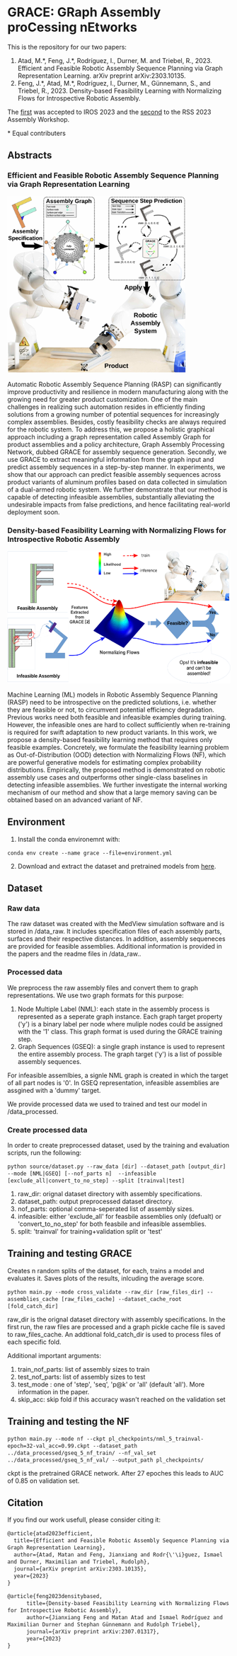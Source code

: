 # GRACE: GRaph Assembly proCessing nEtworks

This is the repository for our two papers:
1. Atad, M.\*, Feng, J.\*, Rodríguez, I., Durner, M. and Triebel, R., 2023. Efficient and Feasible Robotic Assembly Sequence Planning via Graph Representation Learning. arXiv preprint arXiv:2303.10135. 
2. Feng, J.\*, Atad, M.\*, Rodríguez, I., Durner, M., Günnemann, S., and Triebel, R., 2023. Density-based Feasibility Learning with Normalizing Flows for Introspective Robotic Assembly. 

The [first](https://arxiv.org/abs/2303.10135) was accepted to IROS 2023 and the [second](https://arxiv.org/abs/2307.01317) to the RSS 2023 Assembly Workshop.

\* Equal contributers

## Abstracts
### Efficient and Feasible Robotic Assembly Sequence Planning via Graph Representation Learning

<img src="images/GRACE_teaser.jpeg" alt="GRACE" height="400">


Automatic Robotic Assembly Sequence Planning (RASP) can significantly improve productivity and resilience in modern manufacturing along with the growing need for greater product customization. One of the main challenges in realizing such automation resides in efficiently finding solutions from a growing number of potential sequences for increasingly complex assemblies. Besides, costly feasibility checks are always required for the robotic system. To address this, we propose a holistic graphical approach including a graph representation called Assembly Graph for product assemblies and a policy architecture, Graph Assembly Processing Network, dubbed GRACE for assembly sequence generation. Secondly, we use GRACE to extract meaningful information from the graph input and predict assembly sequences in a step-by-step manner. In experiments, we show that our approach can predict feasible assembly sequences across product variants of aluminum profiles based on data collected in simulation of a dual-armed robotic system. We further demonstrate that our method is capable of detecting infeasible assemblies, substantially alleviating the undesirable impacts from false predictions, and hence facilitating real-world deployment soon.

### Density-based Feasibility Learning with Normalizing Flows for Introspective Robotic Assembly

<img src="images/NFs_ASP_teaser.png" alt="GRACE" height="300">


Machine Learning (ML) models in Robotic Assembly Sequence Planning (RASP) need to be introspective on the predicted solutions, i.e. whether they are feasible or not, to circumvent potential efficiency degradation. Previous works need both feasible and infeasible examples during training. However, the infeasible ones are hard to collect sufficiently when re-training is required for swift adaptation to new product variants. In this work, we propose a density-based feasibility learning method that requires only feasible examples. Concretely, we formulate the feasibility learning problem as Out-of-Distribution (OOD) detection with Normalizing Flows (NF), which are powerful generative models for estimating complex probability distributions. Empirically, the proposed method is demonstrated on robotic assembly use cases and outperforms other single-class baselines in detecting infeasible assemblies. We further investigate the internal working mechanism of our method and show that a large memory saving can be obtained based on an advanced variant of NF.

## Environment
1. Install the conda environemnt with:
```
conda env create --name grace --file=environment.yml
```

2. Download and extract the dataset and pretrained models from [here](https://drive.google.com/file/d/1RI4k5fYhZ_KkbKOJy_3HJ4vpoyAb0wxx/view?usp=sharing).

## Dataset
### Raw data
The raw dataset was created with the MedView simulation software and is stored in /data_raw. It includes specification files of each assembly parts, surfaces and their respective distances. In addition, assembly sequeneces are provided for feasible assemblies. Additional information is provided in the papers and the readme files in /data_raw..

### Processed data
We preprocess the raw assembly files and convert them to graph representations. We use two graph formats for this purpose:
1. Node Multiple Label (NML): each state in the assembly process is represented as a seperate graph instance. Each graph target property ('y') is a binary label per node where muliple nodes could be assigned with the '1' class. This graph format is used during the GRACE training step.
2. Graph Sequences (GSEQ): a single graph instance is used to represent the entire assembly process. The graph target ('y') is a list of possible assembly sequences.

For infeasible assemlbies, a signle NML graph is created in which the target of all part nodes is '0'. In GSEQ representation, infeasible assemblies are assgined with a 'dummy' target.

We provide processed data we used to trained and test our model in /data_processed.

### Create processed data
In order to create preprocessed dataset, used by the training and evaluation scripts, run the following:

```
python source/dataset.py --raw_data [dir] --dataset_path [output_dir] --mode [NML|GSEQ] [--nof_parts n]  --infeasible [exclude_all|convert_to_no_step] --split [trainval|test]
```

1. raw_dir: orignal dataset directory with assembly specifications.
2. dataset_path: output preprocessed dataset directory.
3. nof_parts: optional comma-seperated list of assembly sizes.
4. infeasible: either 'exclude_all' for feasbile assemblies only (defualt) or 'convert_to_no_step' for both feasbile and infeasible assemblies.
4. split: 'trainval' for training+validation split or 'test'

## Training and testing GRACE

Creates n random splits of the dataset, for each, trains a model and evaluates it. Saves plots of the results, inlcuding the average score.

```
python main.py --mode cross_validate --raw_dir [raw_files_dir] --assemblies_cache [raw_files_cache] --dataset_cache_root [fold_catch_dir]
```

raw_dir is the orignal dataset directory with assembly specifications.
In the first run, the raw files are processed and a graph pickle cache file is saved to raw_files_cache. An addtional fold_catch_dir is used to process files of each specific fold.

Additional important arguments:
1. train_nof_parts: list of assembly sizes to train
2. test_nof_parts: list of assembly sizes to test
3. test_mode : one of 'step', 'seq', 'p@k' or 'all' (default 'all'). More information in the paper.
4. skip_acc: skip fold if this accuracy wasn't reached on the validation set


## Training and testing the NF

```
python main.py --mode nf --ckpt pl_checkpoints/nml_5_trainval-epoch=32-val_acc=0.99.ckpt --dataset_path ../data_processed/gseq_5_nf_train/ --nf_val_set ../data_processed/gseq_5_nf_val/ --output_path pl_checkpoints/
```

ckpt is the pretrained GRACE network.
After 27 epoches this leads to AUC of 0.85 on validation set.


## Citation
If you find our work usefull, please consider citing it:
```
@article{atad2023efficient,
  title={Efficient and Feasible Robotic Assembly Sequence Planning via Graph Representation Learning},
  author={Atad, Matan and Feng, Jianxiang and Rodr{\'\i}guez, Ismael and Durner, Maximilian and Triebel, Rudolph},
  journal={arXiv preprint arXiv:2303.10135},
  year={2023}
}
```
```
@article{feng2023densitybased,
      title={Density-based Feasibility Learning with Normalizing Flows for Introspective Robotic Assembly}, 
      author={Jianxiang Feng and Matan Atad and Ismael Rodríguez and Maximilian Durner and Stephan Günnemann and Rudolph Triebel},
      journal={arXiv preprint arXiv:2307.01317},
      year={2023}
}
```
